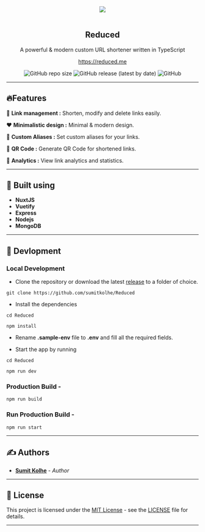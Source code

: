 <div align="center">
<img src="./logo.svg" />
<br>
<br>
<h2><b>Reduced</b>
</h2>
<p >A powerful & modern custom URL shortener written in TypeScript</p>

<a href="<https://reduced.me>">https://reduced.me</a>

![GitHub repo size](https://img.shields.io/github/repo-size/sumitkolhe/reduced?style=flat-square)
![GitHub release (latest by date)](https://img.shields.io/github/v/release/sumitkolhe/reduced?style=flat-square)
![GitHub](https://img.shields.io/github/license/sumitkolhe/reduced?style=flat-square)

</div>

---

## 🔥Features

:link: **Link management :** Shorten, modify and delete links easily.

:heart: **Minimalistic design :** Minimal & modern design.

:rainbow: **Custom Aliases :** Set custom aliases for your links.

:iphone: **QR Code :** Generate QR Code for shortened links.

:rocket: **Analytics :** View link analytics and statistics.

---

## 🧰 Built using

- **NuxtJS**
- **Vuetify**
- **Express**
- **Nodejs**
- **MongoDB**

---

## :construction_worker: Devlopment

### Local Development

- Clone the repository or download the latest [release](https://github.com/sumitkolhe/Reduced/releases) to a folder of choice.

```
git clone https://github.com/sumitkolhe/Reduced
```

- Install the dependencies

```
cd Reduced

npm install
```

- Rename **.sample-env** file to **.env** and fill all the required fields.

- Start the app by running

```
cd Reduced

npm run dev
```

### Production Build -

```
npm run build
```

### Run Production Build -

```
npm run start
```

---

## ✍️ Authors

- [**Sumit Kolhe**](https://github.com/sumitkolhe) - _Author_

---

## 📜 License

This project is licensed under the [MIT License](https://opensource.org/licenses/MIT) - see the [LICENSE](LICENSE) file for details.

---
